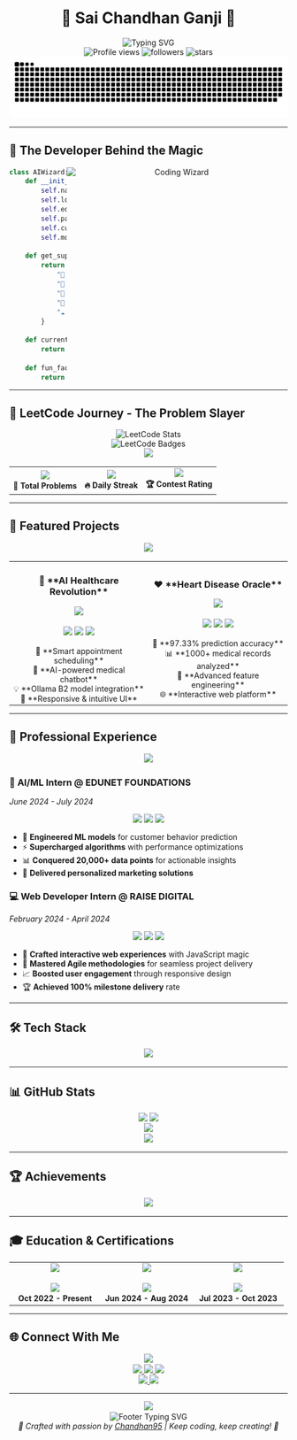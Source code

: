 # <div align="center">🚀 **Sai Chandhan Ganji** 🚀</div>

<div align="center">
  <img src="https://readme-typing-svg.herokuapp.com?font=Fira+Code&size=32&duration=2500&pause=800&color=FF6B6B&center=true&vCenter=true&multiline=true&width=700&height=120&lines=AI+%26+ML+Enthusiast+🧙‍♂️;Python+Developer+💻;Problem+Solving+Champion+🏆;Building+AI+Solutions+🚀" alt="Typing SVG" />
</div>

<div align="center">
  <img src="https://komarev.com/ghpvc/?username=Chandhan95&label=Profile%20views&color=ff6b6b&style=for-the-badge" alt="Profile views" />
  <img src="https://img.shields.io/github/followers/Chandhan95?label=Followers&style=for-the-badge&color=4CAF50" alt="followers" />
  <img src="https://img.shields.io/github/stars/Chandhan95?label=Stars&style=for-the-badge&color=FFD700" alt="stars" />
</div>

<div align="center">
  <img src="https://github.com/Platane/snk/raw/output/github-contribution-grid-snake.svg" alt="Snake animation" />
</div>

---

## 🎯 **The Developer Behind the Magic**

<div align="center">
  <img align="right" alt="Coding Wizard" width="400" src="https://raw.githubusercontent.com/abhisheknaiidu/abhisheknaiidu/master/code.gif">
</div>

```python
class AIWizard:
    def __init__(self):
        self.name = "Sai Chandhan Ganji 🧙‍♂️"
        self.location = "Mangalagiri, Andhra Pradesh 🌍"
        self.education = "B.Tech CSE @ SRM University ⭐ 8.42 CGPA"
        self.passion = ["Machine Learning 🤖", "Generative AI 🧠", "Problem Solving 🧩"]
        self.current_quest = ["Java ☕", "C++ 🚀", "LangChain 🔗", "AI Innovation 🤖"]
        self.motto = "Code with Purpose, Build with Passion! 💫"
        
    def get_superpowers(self):
        return {
            "🐍 Languages": ["Python", "Java", "JavaScript", "HTML", "CSS", "SQL"],
            "🔧 Frameworks": ["Flask", "React (Learning)", "Node.js (Learning)"],
            "🤖 AI/ML": ["Scikit-learn", "TensorFlow", "Pandas", "NumPy", "OpenCV"],
            "💾 Databases": ["MySQL", "SQLite", "MongoDB (Learning)"],
            "☁️ Cloud & DevOps": ["AWS", "Git", "GitHub"]
        }
    
    def current_mission(self):
        return "🎯 Transforming ideas into intelligent solutions | Open to AI/ML adventures!"
    
    def fun_fact(self):
        return "🔥 I debug code faster than I can solve a Rubik's cube!"
```

---

## 💪 **LeetCode Journey - The Problem Slayer**

<div align="center">
  <img src="https://leetcard.jacoblin.cool/Chandhan95?theme=dark&font=Karma&ext=contest" alt="LeetCode Stats"/>
</div>

<div align="center">
  <img src="https://leetcode-badge-showcase.vercel.app/api?username=Chandhan95&theme=dark" alt="LeetCode Badges"/>
</div>

<div align="center">
  <a href="https://leetcode.com/u/Chandhan95/">
    <img src="https://img.shields.io/badge/Visit%20My%20Profile-LeetCode-FFA116?style=for-the-badge&logo=leetcode&logoColor=white"/>
  </a>
</div>

<div align="center">
  <table>
    <tr>
      <td align="center">
        <img src="https://img.shields.io/badge/Problems%20Solved-Coming%20Soon-brightgreen?style=for-the-badge&logo=leetcode&logoColor=white"/>
        <br><strong>🧩 Total Problems</strong>
      </td>
      <td align="center">
        <img src="https://img.shields.io/badge/Current%20Streak-Building%20Up-orange?style=for-the-badge&logo=fire&logoColor=white"/>
        <br><strong>🔥 Daily Streak</strong>
      </td>
      <td align="center">
        <img src="https://img.shields.io/badge/Contest%20Rating-Growing%20Strong-blue?style=for-the-badge&logo=leetcode&logoColor=white"/>
        <br><strong>🏆 Contest Rating</strong>
      </td>
    </tr>
  </table>
</div>

---

## 🌟 **Featured Projects**

<div align="center">
  <img src="https://capsule-render.vercel.app/api?type=rect&color=gradient&height=2&section=header"/>
</div>

<table align="center">
  <tr>
    <td width="50%" align="center">
      <h3>🏥 **AI Healthcare Revolution**</h3>
      <img src="https://img.shields.io/badge/Status-Live%20%26%20Thriving-brightgreen?style=for-the-badge&logo=rocket"/>
      <br><br>
      <img src="https://img.shields.io/badge/Python-3776AB?style=for-the-badge&logo=python&logoColor=white"/>
      <img src="https://img.shields.io/badge/Flask-000000?style=for-the-badge&logo=flask&logoColor=white"/>
      <img src="https://img.shields.io/badge/AI-FF6B6B?style=for-the-badge&logo=brain&logoColor=white"/>
      <br><br>
      🎯 **Smart appointment scheduling**<br>
      🤖 **AI-powered medical chatbot**<br>
      💡 **Ollama B2 model integration**<br>
      📱 **Responsive & intuitive UI**
    </td>
    <td width="50%" align="center">
      <h3>❤️ **Heart Disease Oracle**</h3>
      <img src="https://img.shields.io/badge/Accuracy-97.33%25-gold?style=for-the-badge&logo=target"/>
      <br><br>
      <img src="https://img.shields.io/badge/Machine%20Learning-FF6F00?style=for-the-badge&logo=tensorflow&logoColor=white"/>
      <img src="https://img.shields.io/badge/KNN-4CAF50?style=for-the-badge&logo=algorithm&logoColor=white"/>
      <img src="https://img.shields.io/badge/Data%20Science-9C27B0?style=for-the-badge&logo=python&logoColor=white"/>
      <br><br>
      🎯 **97.33% prediction accuracy**<br>
      📊 **1000+ medical records analyzed**<br>
      🔬 **Advanced feature engineering**<br>
      🌐 **Interactive web platform**
    </td>
  </tr>
</table>

---

## 🚀 **Professional Experience**

<div align="center">
  <img src="https://capsule-render.vercel.app/api?type=waving&color=gradient&height=100&section=header&text=Experience%20Highlights&fontSize=24&fontColor=ffffff&animation=fadeIn"/>
</div>

### 🤖 **AI/ML Intern @ EDUNET FOUNDATIONS**
*June 2024 - July 2024*

<div align="center">
  <img src="https://img.shields.io/badge/Achievement-Customer%20Behavior%20Analysis-blue?style=for-the-badge&logo=chart-line"/>
  <img src="https://img.shields.io/badge/Impact-20K%2B%20Data%20Points-green?style=for-the-badge&logo=database"/>
  <img src="https://img.shields.io/badge/Optimization-Processing%20Time%20Reduced-orange?style=for-the-badge&logo=speedometer"/>
</div>

- 🎯 **Engineered ML models** for customer behavior prediction
- ⚡ **Supercharged algorithms** with performance optimizations
- 📊 **Conquered 20,000+ data points** for actionable insights
- 🚀 **Delivered personalized marketing solutions**

### 💻 **Web Developer Intern @ RAISE DIGITAL**
*February 2024 - April 2024*

<div align="center">
  <img src="https://img.shields.io/badge/Delivery-100%25%20On%20Time-success?style=for-the-badge&logo=clock"/>
  <img src="https://img.shields.io/badge/Methodology-Agile%20Master-blue?style=for-the-badge&logo=agile"/>
  <img src="https://img.shields.io/badge/Skills-JavaScript%20Ninja-yellow?style=for-the-badge&logo=javascript"/>
</div>

- 🎨 **Crafted interactive web experiences** with JavaScript magic
- 🔄 **Mastered Agile methodologies** for seamless project delivery
- 📈 **Boosted user engagement** through responsive design
- 🏆 **Achieved 100% milestone delivery** rate

---

## 🛠️ **Tech Stack**

<div align="center">
  <img src="https://skillicons.dev/icons?i=python,java,cpp,js,html,css,flask,react,nodejs,mysql,mongodb,aws,docker,git,github,tensorflow,opencv,linux,vscode&perline=10" />
</div>

---

## 📊 **GitHub Stats**

<div align="center">
  <img src="https://github-readme-stats.vercel.app/api?username=Chandhan95&show_icons=true&theme=radical&include_all_commits=true&count_private=true&hide_border=true&bg_color=0D1117&title_color=FF6B6B&text_color=FFFFFF&icon_color=4CAF50" height="200"/>
  <img src="https://github-readme-stats.vercel.app/api/top-langs/?username=Chandhan95&layout=compact&langs_count=8&theme=radical&hide_border=true&bg_color=0D1117&title_color=FF6B6B&text_color=FFFFFF" height="200"/>
</div>

<div align="center">
  <img src="https://streak-stats.demolab.com?user=Chandhan95&theme=radical&hide_border=true&background=0D1117&stroke=FF6B6B&ring=4CAF50&fire=FFD700&currStreakLabel=FFFFFF&sideNums=FFFFFF&currStreakNum=4CAF50&sideLabels=FF6B6B&dates=FFFFFF" />
</div>

<div align="center">
  <img src="https://github-readme-activity-graph.vercel.app/graph?username=Chandhan95&bg_color=0D1117&color=FFFFFF&line=FF6B6B&point=4CAF50&area=true&hide_border=true" />
</div>

---

## 🏆 **Achievements**

<div align="center">
  <img src="https://github-profile-trophy.vercel.app/?username=Chandhan95&theme=radical&no-frame=true&no-bg=true&margin-w=4&row=2&column=4" />
</div>

---

## 🎓 **Education & Certifications**

<div align="center">
  <table>
    <tr>
      <td align="center" width="33%">
        <img src="https://img.shields.io/badge/🎓%20B.Tech%20CSE-SRM%20University-blue?style=for-the-badge&logo=graduation-cap&logoColor=white"/>
        <br><br>
        <img src="https://img.shields.io/badge/CGPA-8.42-gold?style=for-the-badge&logo=star&logoColor=white"/>
        <br><strong>Oct 2022 - Present</strong>
      </td>
      <td align="center" width="33%">
        <img src="https://img.shields.io/badge/☁️%20AWS%20Certified-Naresh%20IT-orange?style=for-the-badge&logo=amazon-aws&logoColor=white"/>
        <br><br>
        <img src="https://img.shields.io/badge/Status-Completed-success?style=for-the-badge&logo=check-circle&logoColor=white"/>
        <br><strong>Jun 2024 - Aug 2024</strong>
      </td>
      <td align="center" width="33%">
        <img src="https://img.shields.io/badge/🐍%20Python%20Expert-NPTEL-green?style=for-the-badge&logo=python&logoColor=white"/>
        <br><br>
        <img src="https://img.shields.io/badge/Platform-Swayam-blue?style=for-the-badge&logo=academic-cap&logoColor=white"/>
        <br><strong>Jul 2023 - Oct 2023</strong>
      </td>
    </tr>
  </table>
</div>

---

## 🌐 **Connect With Me**

<div align="center">
  <img src="https://capsule-render.vercel.app/api?type=waving&color=gradient&height=100&section=header&text=Let's%20Build%20Something%20Amazing!&fontSize=24&fontColor=ffffff&animation=twinkling"/>
</div>

<div align="center">
  <a href="https://www.linkedin.com/in/saichandhan/">
    <img src="https://img.shields.io/badge/LinkedIn-Connect%20with%20me-0077B5?style=for-the-badge&logo=linkedin&logoColor=white"/>
  </a>
  <a href="https://github.com/Chandhan95">
    <img src="https://img.shields.io/badge/GitHub-Follow%20my%20journey-100000?style=for-the-badge&logo=github&logoColor=white"/>
  </a>
  <a href="https://leetcode.com/u/Chandhan95/">
    <img src="https://img.shields.io/badge/LeetCode-Solve%20together-FFA116?style=for-the-badge&logo=leetcode&logoColor=white"/>
  </a>
</div>

<div align="center">
  <a href="mailto:saichandhan_ganji@srmap.edu.in">
    <img src="https://img.shields.io/badge/Email-Let's%20discuss%20ideas-D14836?style=for-the-badge&logo=gmail&logoColor=white"/>
  </a>
  <a href="tel:+919515580598">
    <img src="https://img.shields.io/badge/Phone-Quick%20chat-25D366?style=for-the-badge&logo=whatsapp&logoColor=white"/>
  </a>
</div>

---

<div align="center">
  <img src="https://capsule-render.vercel.app/api?type=waving&color=gradient&height=120&section=footer&text=Thanks%20for%20visiting%20my%20digital%20universe!&fontSize=20&fontColor=ffffff&animation=fadeIn"/>
</div>

<div align="center">
  <img src="https://readme-typing-svg.herokuapp.com?font=Fira+Code&size=18&duration=3000&pause=1000&color=FF6B6B&center=true&vCenter=true&width=600&lines=⭐+Star+my+repos+if+you+find+them+useful!;🤝+Let's+collaborate+on+exciting+projects!;🚀+Building+the+future%2C+one+line+at+a+time!" alt="Footer Typing SVG" />
</div>

<div align="center">
  <i>💫 Crafted with passion by <a href="https://github.com/Chandhan95">Chandhan95</a> | Keep coding, keep creating! 🎯</i>
</div>
